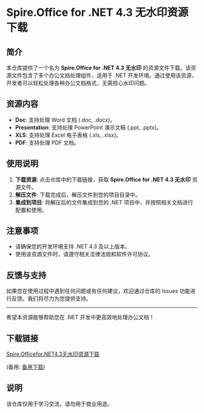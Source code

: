 # Spire.Office for .NET 4.3 无水印资源下载

## 简介

本仓库提供了一个名为 **Spire.Office for .NET 4.3 无水印** 的资源文件下载。该资源文件包含了多个办公文档处理组件，适用于 .NET 开发环境。通过使用该资源，开发者可以轻松处理各种办公文档格式，无需担心水印问题。

## 资源内容

- **Doc**: 支持处理 Word 文档 (.doc, .docx)。
- **Presentation**: 支持处理 PowerPoint 演示文稿 (.ppt, .pptx)。
- **XLS**: 支持处理 Excel 电子表格 (.xls, .xlsx)。
- **PDF**: 支持处理 PDF 文档。

## 使用说明

1. **下载资源**: 点击仓库中的下载链接，获取 **Spire.Office for .NET 4.3 无水印** 资源文件。
2. **解压文件**: 下载完成后，解压文件到您的项目目录中。
3. **集成到项目**: 将解压后的文件集成到您的 .NET 项目中，并按照相关文档进行配置和使用。

## 注意事项

- 请确保您的开发环境支持 .NET 4.3 及以上版本。
- 使用该资源文件时，请遵守相关法律法规和软件许可协议。

## 反馈与支持

如果您在使用过程中遇到任何问题或有任何建议，欢迎通过仓库的 Issues 功能进行反馈。我们将尽力为您提供支持。

---

希望本资源能够帮助您在 .NET 开发中更高效地处理办公文档！

## 下载链接
[Spire.Officefor.NET4.3无水印资源下载](https://pan.quark.cn/s/c4624875fd03) 

(备用: [备用下载](https://pan.baidu.com/s/1TI14Yxh39cGU368mBn2WXw?pwd=1234))

## 说明

该仓库仅用于学习交流，请勿用于商业用途。

